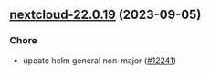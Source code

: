 

## [nextcloud-22.0.19](https://github.com/truecharts/charts/compare/nextcloud-22.0.18...nextcloud-22.0.19) (2023-09-05)

### Chore

- update helm general non-major ([#12241](https://github.com/truecharts/charts/issues/12241))
  
  